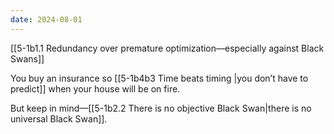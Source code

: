 ```yaml
---
date: 2024-08-01
---
```

[[5-1b1.1 Redundancy over premature optimization—especially against Black Swans]]

You buy an insurance so [[5-1b4b3 Time beats timing |you don’t have to predict]] when your house will be on fire.

But keep in mind—[[5-1b2.2 There is no objective Black Swan|there is no universal Black Swan]].  
